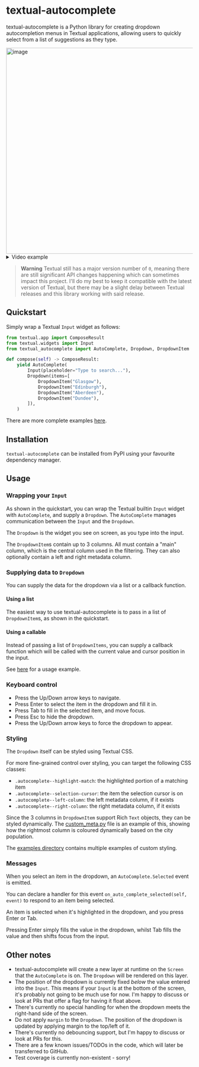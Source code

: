 # textual-autocomplete

textual-autocomplete is a Python library for creating dropdown autocompletion menus in
Textual applications, allowing users to quickly select from a list of suggestions as
they type.

<img width="554" alt="image" src="https://user-images.githubusercontent.com/5740731/205718538-5599a9db-48a2-49dd-99c3-34d43459b81a.png">

<details>
<summary>Video example</summary>

https://user-images.githubusercontent.com/5740731/205718330-a9364894-9133-40ca-8249-6e3dcc13f456.mov

</details>

> **Warning**
> Textual still has a major version number of `0`, meaning there are still significant API changes happening which can sometimes impact this project.
> I'll do my best to keep it compatible with the latest version of Textual, but there may be a slight delay between Textual releases and this library working with said release.

## Quickstart

Simply wrap a Textual `Input` widget as follows:

```python
from textual.app import ComposeResult
from textual.widgets import Input
from textual_autocomplete import AutoComplete, Dropdown, DropdownItem

def compose(self) -> ComposeResult:
    yield AutoComplete(
        Input(placeholder="Type to search..."),
        Dropdown(items=[
            DropdownItem("Glasgow"),
            DropdownItem("Edinburgh"),
            DropdownItem("Aberdeen"),
            DropdownItem("Dundee"),
        ]),
    )
```

There are more complete examples [here](./examples).

## Installation

`textual-autocomplete` can be installed from PyPI using your favourite dependency
manager.

## Usage

### Wrapping your `Input`

As shown in the quickstart, you can wrap the Textual builtin `Input` widget with
`AutoComplete`, and supply a `Dropdown`. 
The `AutoComplete` manages communication between the `Input` and the `Dropdown`.

The `Dropdown` is the widget you see on screen, as you type into the input.

The `DropdownItem`s contain up to 3 columns. All must contain a "main" column, which
is the central column used in the filtering. They can also optionally contain a left and right metadata
column.

### Supplying data to `Dropdown`

You can supply the data for the dropdown via a list or a callback function.

#### Using a list

The easiest way to use textual-autocomplete is to pass in a list of `DropdownItem`s, 
as shown in the quickstart.

#### Using a callable

Instead of passing a list of `DropdownItems`, you can supply a callback function
which will be called with the current value and cursor position in the input.

See [here](./examples/custom_meta.py) for a usage example.

### Keyboard control

- Press the Up/Down arrow keys to navigate.
- Press Enter to select the item in the dropdown and fill it in.
- Press Tab to fill in the selected item, and move focus.
- Press Esc to hide the dropdown.
- Press the Up/Down arrow keys to force the dropdown to appear.

### Styling

The `Dropdown` itself can be styled using Textual CSS.

For more fine-grained control over styling, you can target the following CSS classes:

- `.autocomplete--highlight-match`: the highlighted portion of a matching item
- `.autocomplete--selection-cursor`: the item the selection cursor is on
- `.autocomplete--left-column`: the left metadata column, if it exists
- `.autocomplete--right-column`: the right metadata column, if it exists

Since the 3 columns in `DropdownItem` support Rich `Text` objects, they can be styled dynamically.
The [custom_meta.py](./examples/custom_meta.py) file is an example of this, showing how the rightmost column is coloured dynamically based on the city population.

The [examples directory](./examples) contains multiple examples of custom styling.

### Messages

When you select an item in the dropdown, an `AutoComplete.Selected` event is emitted.

You can declare a handler for this event `on_auto_complete_selected(self, event)` to respond
to an item being selected.

An item is selected when it's highlighted in the dropdown, and you press Enter or Tab.

Pressing Enter simply fills the value in the dropdown, whilst Tab fills the value
and then shifts focus from the input.

## Other notes

- textual-autocomplete will create a new layer at runtime on the `Screen` that the `AutoComplete` is on. The `Dropdown` will be rendered on this layer.
- The position of the dropdown is currently fixed _below_ the value entered into the `Input`. This means if your `Input` is at the bottom of the screen, it's probably not going to be much use for now. I'm happy to discuss or look at PRs that offer a flag for having it float above.
- There's currently no special handling for when the dropdown meets the right-hand side of the screen.
- Do not apply `margin` to the `Dropdown`. The position of the dropdown is updated by applying margin to the top/left of it.
- There's currently no debouncing support, but I'm happy to discuss or look at PRs for this.
- There are a few known issues/TODOs in the code, which will later be transferred to GitHub.
- Test coverage is currently non-existent - sorry!
